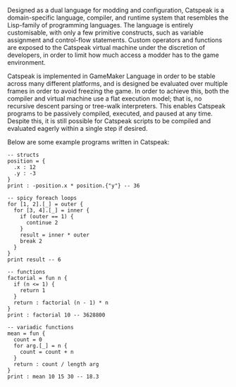 Designed as a dual language for modding and configuration, Catspeak is a domain-specific language, compiler, and runtime system that resembles the Lisp-family of programming languages. The language is entirely customisable, with only a few primitive constructs, such as variable assignment and control-flow statements. Custom operators and functions are exposed to the Catspeak virtual machine under the discretion of developers, in order to limit how much access a modder has to the game environment.

Catspeak is implemented in GameMaker Language in order to be stable across many different platforms, and is designed be evaluated over multiple frames in order to avoid freezing the game. In order to achieve this, both the compiler and virtual machine use a flat execution model; that is, no recursive descent parsing or tree-walk interpreters. This enables Catspeak programs to be passively compiled, executed, and paused at any time. Despite this, it is still possible for Catspeak scripts to be compiled and evaluated eagerly within a single step if desired.

Below are some example programs written in Catspeak:

```cats
-- structs
position = {
  .x : 12
  .y : -3
}
print : -position.x * position.{"y"} -- 36
```

```cats
-- spicy foreach loops
for [1, 2].[_] = outer {
  for [3, 4].[_] = inner {
    if (outer == 1) {
      continue 2
    }
    result = inner * outer
    break 2
  }
}
print result -- 6
```

```cats
-- functions
factorial = fun n {
  if (n <= 1) {
    return 1
  }
  return : factorial (n - 1) * n
}
print : factorial 10 -- 3628800

-- variadic functions
mean = fun {
  count = 0
  for arg.[_] = n {
    count = count + n
  }
  return : count / length arg
}
print : mean 10 15 30 -- 18.3
```
